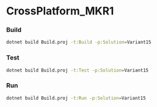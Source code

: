 # CrossPlatform_MKR1

### Build
```bash
dotnet build Build.proj -t:Build -p:Solution=Variant15
```

### Test
```bash
dotnet build Build.proj -t:Test -p:Solution=Variant15
```

### Run
```bash
dotnet build Build.proj -t:Run -p:Solution=Variant15
```
